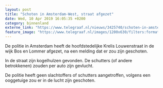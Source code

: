 ```yaml
---
layout: post
title: "Schoten in Amsterdam-West, straat afgezet"
date: Wed, 10 Apr 2019 16:05:35 +0200
category: binnenland
externe_link: "https://www.telegraaf.nl/nieuws/3425740/schoten-in-amsterdam-west-straat-afgezet"
feature_image: "https://www.telegraaf.nl/images/1200x630/filters:format(jpeg):quality(80)/cdn-kiosk-api.telegraaf.nl/248ca504-5ba0-11e9-ac91-02d2fb1aa1d7.jpg"
---
```


<p class="intro">De politie in Amsterdam heeft de hoofdstedelijke Krelis Louwenstraat in de wijk Bos en Lommer afgezet, na een melding dat er zou zijn geschoten.</p> <p>In de straat zijn kogelhulzen gevonden. De schutters (of andere betrokkenen) zouden per auto zijn gevlucht.</p><p>De politie heeft geen slachtoffers of schutters aangetroffen, volgens een ooggetuige zou er in de lucht zijn geschoten.</p>

